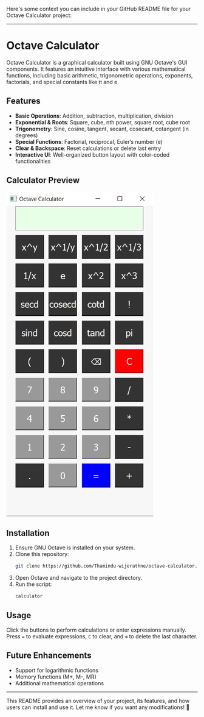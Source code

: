 Here's some context you can include in your GitHub README file for your Octave Calculator project:  

---

# Octave Calculator  

Octave Calculator is a graphical calculator built using GNU Octave's GUI components. It features an intuitive interface with various mathematical functions, including basic arithmetic, trigonometric operations, exponents, factorials, and special constants like π and e.  

## Features  
- **Basic Operations**: Addition, subtraction, multiplication, division  
- **Exponential & Roots**: Square, cube, nth power, square root, cube root  
- **Trigonometry**: Sine, cosine, tangent, secant, cosecant, cotangent (in degrees)  
- **Special Functions**: Factorial, reciprocal, Euler’s number (e)  
- **Clear & Backspace**: Reset calculations or delete last entry  
- **Interactive UI**: Well-organized button layout with color-coded functionalities

## Calculator Preview

![Octave Calculator](calculator.jpg)

## Installation  
1. Ensure GNU Octave is installed on your system.  
2. Clone this repository:  
   ```bash
   git clone https://github.com/Thamindu-wijerathne/octave-calculator.git
   ```  
3. Open Octave and navigate to the project directory.  
4. Run the script:  
   ```octave
   calculator
   ```  

## Usage  
Click the buttons to perform calculations or enter expressions manually. Press `=` to evaluate expressions, `C` to clear, and `⌫` to delete the last character.  

## Future Enhancements  
- Support for logarithmic functions  
- Memory functions (M+, M-, MR)  
- Additional mathematical operations  

---

This README provides an overview of your project, its features, and how users can install and use it. Let me know if you want any modifications! 🚀
